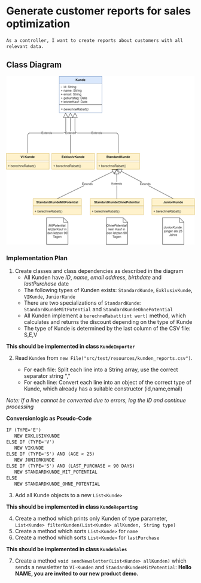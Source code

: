 # Generate customer reports for sales optimization

    As a controller, I want to create reports about customers with all relevant data.

## Class Diagram

![](../../../resources/img/sea_kunde_v1.png)

### Implementation Plan

1. Create classes and class dependencies as described in the diagram
   * All Kunden have *ID*, *name*, *email address*, *birthdate* and *lastPurchase* date
   * The following types of Kunden exists: `StandardKunde`, `ExklusivKunde`, `VIKunde`, `JuniorKunde`
   * There are two specializations of `StandardKunde`: `StandardKundeMitPotential` and `StandardKundeOhnePotential`
   * All Kunden implement a `berechneRabatt(int wert)` method, which calculates and returns the discount depending on the type of Kunde
   * The type of Kunde is determined by the last column of the CSV file: S,E,V

**This should be implemented in class `KundeImporter`**

2. Read `Kunden` from `new File("src/test/resources/kunden_reports.csv")`.

    * For each file: Split each line into a String array, use the correct separator string ","
    * For each line: Convert each line into an object of the correct type of Kunde, which already has a suitable constructor (id,name,email)
    
_Note: If a line cannot be converted due to errors, log the ID and continue processing_

**Conversionlogic as Pseudo-Code**
```
IF (TYPE='E')
   NEW EXKLUSIVKUNDE
ELSE IF (TYPE='V')
   NEW VIKUNDE
ELSE IF (TYPE='S') AND (AGE < 25)
   NEW JUNIORKUNDE
ELSE IF (TYPE='S') AND (LAST_PURCHASE < 90 DAYS)
   NEW STANDARDKUNDE_MIT_POTENTIAL
ELSE 
   NEW STANDARDKUNDE_OHNE_POTENTIAL
```

3. Add all Kunde objects to a new `List<Kunde>`

**This should be implemented in class `KundeReporting`**

4. Create a method which prints only Kunden of type parameter, `List<Kunde> filterKunden(List<Kunde> allKunden, String type)`
5. Create a method which sorts `List<Kunde>` for `name`
6. Create a method which sorts `List<Kunde>` for `lastPurchase`

**This should be implemented in class `KundeSales`**

7. Create a method `void sendNewsletter(List<Kunde> allKunden)` which sends a newsletter to `VI-Kunden` and `StandardKundenMitPotential`: **Hello NAME, you are invited to our new product demo.**